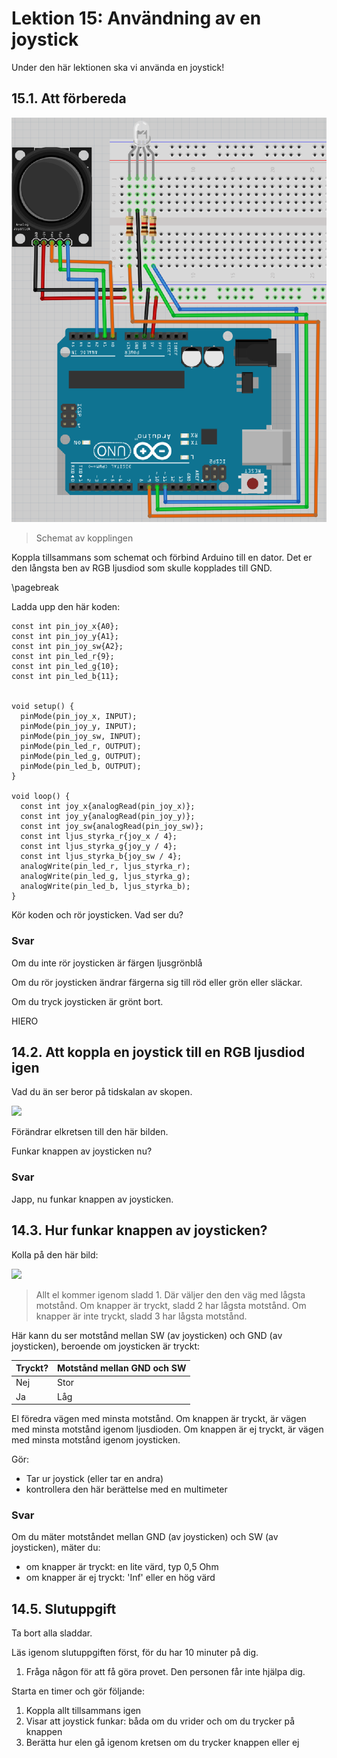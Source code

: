 # Lektion 15: Användning av en joystick

Under den här lektionen ska vi använda en joystick!

## 15.1. Att förbereda

![](anvaendning_av_en_joystick_schema.png)

> Schemat av kopplingen

Koppla tillsammans som schemat och förbind Arduino till en dator.
Det er den långsta ben av RGB ljusdiod som skulle kopplades till GND.

\pagebreak

Ladda upp den här koden:

```
const int pin_joy_x{A0};
const int pin_joy_y{A1};
const int pin_joy_sw{A2};
const int pin_led_r{9};
const int pin_led_g{10};
const int pin_led_b{11};


void setup() {
  pinMode(pin_joy_x, INPUT);
  pinMode(pin_joy_y, INPUT);
  pinMode(pin_joy_sw, INPUT);
  pinMode(pin_led_r, OUTPUT);
  pinMode(pin_led_g, OUTPUT);
  pinMode(pin_led_b, OUTPUT);
}

void loop() {
  const int joy_x{analogRead(pin_joy_x)};
  const int joy_y{analogRead(pin_joy_y)};
  const int joy_sw{analogRead(pin_joy_sw)};
  const int ljus_styrka_r{joy_x / 4};
  const int ljus_styrka_g{joy_y / 4};
  const int ljus_styrka_b{joy_sw / 4};
  analogWrite(pin_led_r, ljus_styrka_r);
  analogWrite(pin_led_g, ljus_styrka_g);
  analogWrite(pin_led_b, ljus_styrka_b);
}
```

Kör koden och rör joysticken. Vad ser du?

### Svar

Om du inte rör joysticken är färgen ljusgrönblå

Om du rör joysticken ändrar färgerna sig till röd eller grön eller släckar.

Om du tryck joysticken är grönt bort.

HIERO

## 14.2. Att koppla en joystick till en RGB ljusdiod igen

Vad du än ser beror på tidskalan av skopen.

![](anslutning_av_en_joystick_smart.png)

Förändrar elkretsen till den här bilden.

Funkar knappen av joysticken nu?

### Svar

Japp, nu funkar knappen av joysticken.

## 14.3. Hur funkar knappen av joysticken?

Kolla på den här bild:

![](anslutning_av_en_joystick_knapp_annotated.png)

> Allt el kommer igenom sladd 1. 
> Där väljer den den väg med lågsta motstånd.
> Om knapper är tryckt, sladd 2 har lågsta motstånd.
> Om knapper är inte tryckt, sladd 3 har lågsta motstånd.

Här kann du ser motstånd mellan SW (av joysticken) 
och GND (av joysticken), beroende om joysticken är tryckt:

Tryckt?|Motstånd mellan GND och SW
-------|--------------------------
Nej    |Stor
Ja     |Låg

El föredra vägen med minsta motstånd.
Om knappen är tryckt, är vägen med minsta motstånd igenom ljusdioden.
Om knappen är ej tryckt, är vägen med minsta motstånd igenom joysticken.

Gör:

- Tar ur joystick (eller tar en andra)
- kontrollera den här berättelse med en multimeter

### Svar

Om du mäter motståndet mellan GND (av joysticken) och SW (av joysticken),
mäter du:

- om knapper är tryckt: en lite värd, typ 0,5 Ohm
- om knapper är ej tryckt: 'Inf' eller en hög värd

## 14.5. Slutuppgift

Ta bort alla sladdar.

Läs igenom slutuppgiften först, för du har 10 minuter på dig.

1. Fråga någon för att få göra provet. Den personen får inte hjälpa dig.

Starta en timer och gör följande:

1. Koppla allt tillsammans igen
1. Visar att joystick funkar: båda om du vrider och om du trycker på knappen
1. Berätta hur elen gå igenom kretsen om du trycker knappen eller ej





